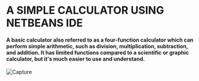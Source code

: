 # **A SIMPLE CALCULATOR USING NETBEANS IDE**


#### A basic calculator also referred to as a four-function calculator which can perform simple arithmetic, such as division, multiplication, subtraction, and addition. It has limited functions compared to a scientific or graphic calculator, but it's much easier to use and understand.


![Capture](https://user-images.githubusercontent.com/111446499/213685969-9af2ac62-9ae5-47cc-a684-898a33580042.PNG)

